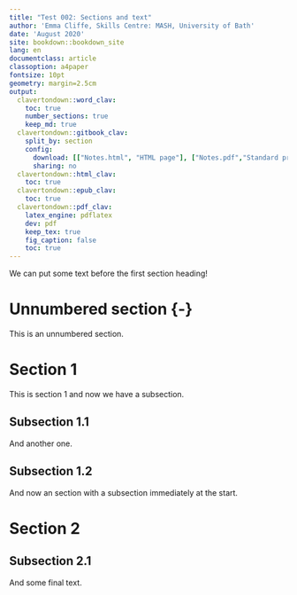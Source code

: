 ```yaml
---
title: "Test 002: Sections and text"
author: 'Emma Cliffe, Skills Centre: MASH, University of Bath'
date: 'August 2020'
site: bookdown::bookdown_site
lang: en
documentclass: article
classoption: a4paper
fontsize: 10pt
geometry: margin=2.5cm
output:
  clavertondown::word_clav:
    toc: true
    number_sections: true
    keep_md: true
  clavertondown::gitbook_clav:
    split_by: section
    config:
      download: [["Notes.html", "HTML page"], ["Notes.pdf","Standard print PDF"], ["NotesClear.pdf","Clear print PDF"], ["NotesLarge.pdf","Large print PDF"], ["Notes.docx","Accessible Word document"], ["Notes.epub","Accessible EPub book" ]]
      sharing: no
  clavertondown::html_clav:
    toc: true
  clavertondown::epub_clav:
    toc: true
  clavertondown::pdf_clav:
    latex_engine: pdflatex
    dev: pdf
    keep_tex: true
    fig_caption: false
    toc: true
---
```


We can put some text before the first section heading!

# Unnumbered section {-}

This is an unnumbered section.

# Section 1

This is section 1 and now we have a subsection.

## Subsection 1.1

And another one.

## Subsection 1.2

And now an section with a subsection immediately at the start.

# Section 2
## Subsection 2.1

And some final text.

<!--chapter:end:index.Rmd-->

